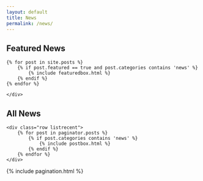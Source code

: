 ```yaml
---
layout: default
title: News
permalink: /news/
---
```


<!-- Featured News Section -->
<section class="featured-posts">
    <div class="section-title">
        <h2><span>Featured News</span></h2>
    </div>
    <div class="row">

    {% for post in site.posts %}
        {% if post.featured == true and post.categories contains 'news' %}
            {% include featuredbox.html %}
        {% endif %}
    {% endfor %}

    </div>
</section>

<!-- All News Section -->
<section class="recent-posts">
    <div class="section-title">
        <h2><span>All News</span></h2>
    </div>

    <div class="row listrecent">
        {% for post in paginator.posts %}
            {% if post.categories contains 'news' %}
                {% include postbox.html %}
            {% endif %}
        {% endfor %}
    </div>
</section>

<!-- Pagination for News -->
<div class="bottompagination">
    <div class="pointerup"><i class="fa fa-caret-up"></i></div>
    <span class="navigation" role="navigation">
        {% include pagination.html %}
    </span>
</div>
